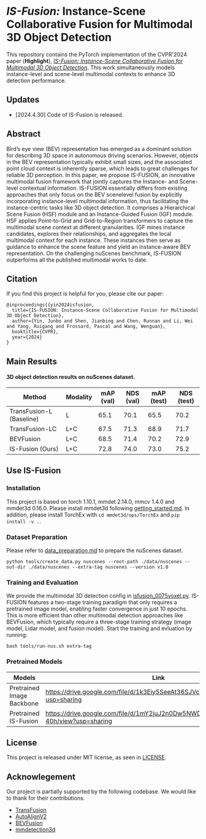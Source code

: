 # _IS-Fusion:_ Instance-Scene Collaborative Fusion for Multimodal 3D Object Detection
This repository contains the PyTorch implementation of the CVPR'2024 paper (**Highlight**), [*IS-Fusion: Instance-Scene Collaborative Fusion for Multimodal 3D Object Detection*](https://arxiv.org/pdf/2403.15241). This work simultaneously models instance-level and scene-level multimodal contexts to enhance 3D detection performance.

## Updates

* [2024.4.30] Code of IS-Fusion is released. 



## Abstract
Bird’s eye view (BEV) representation has emerged as a dominant solution 
for describing 3D space in autonomous
driving scenarios. However, objects in the BEV representation typically exhibit small sizes, and the associated point cloud context is inherently sparse, which leads to great challenges for reliable 3D perception. In this paper,
we propose IS-FUSION, an innovative multimodal fusion framework that jointly captures the Instance- and Scene-level contextual information. IS-FUSION essentially differs
from existing approaches that only focus on the BEV scenelevel fusion by explicitly incorporating instance-level multimodal information, thus facilitating the instance-centric
tasks like 3D object detection. It comprises a Hierarchical
Scene Fusion (HSF) module and an Instance-Guided Fusion (IGF) module. HSF applies Point-to-Grid and Grid-to-Region transformers to capture the multimodal scene context at different granularities. IGF mines instance candidates, explores their relationships, and aggregates the local
multimodal context for each instance. These instances then
serve as guidance to enhance the scene feature and yield
an instance-aware BEV representation. On the challenging nuScenes benchmark, IS-FUSION outperforms all the
published multimodal works to date.

## Citation
If you find this project is helpful for you, please cite our paper:


    @inproceedings{{yin2024isfusion,
      title={IS-FUSION: Instance-Scene Collaborative Fusion for Multimodal 3D Object Detection},
      author={Yin, Junbo and Shen, Jianbing and Chen, Runnan and Li, Wei and Yang, Ruigang and Frossard, Pascal and Wang, Wenguan},
      booktitle={CVPR},
      year={2024}
    }
    
## Main Results

#### 3D object detection results on nuScenes dataset.



| Method                   | Modality | mAP (val) | NDS (val) | mAP (test) | NDS (test) |
|--------------------------|----------|-----------|-----------|------------|------------|
| TransFusion-L (Baseline) | L        | 65.1      | 70.1      | 65.5       | 70.2       |  
| TransFusion-LC           | L+C      | 67.5      | 71.3      | 68.9       | 71.7       |
| BEVFusion                | L+C      | 68.5      | 71.4      | 70.2       | 72.9       |
| IS-Fusion (Ours)         | L+C      | 72.8      | 74.0      | 73.0       | 75.2       |


## Use IS-Fusion

### Installation

This project is based on torch 1.10.1, mmdet 2.14.0, mmcv 1.4.0 and mmdet3d 0.16.0. Please install mmdet3d following [getting_started.md](docs/getting_started.md). 
In addition, please install TorchEx with `cd mmdet3d/ops/TorchEx` and `pip install -v .`.

### Dataset Preparation
Please refer to [data_preparation.md](docs/data_preparation.md) to prepare the nuScenes dataset.
```
python tools/create_data.py nuscenes --root-path ./data/nuscenes --out-dir ./data/nuscenes --extra-tag nuscenes --version v1.0
```

### Training and Evaluation
We provide the multimodal 3D detection config in [isfusion_0075voxel.py](configs/isfusion/isfusion_0075voxel.py). IS-FUSION features a two-stage training paradigm that only requires a pretrained image model, enabling faster convergence in just 10 epochs. This is more efficient than other multimodal detection approaches like BEVFusion, which typically require a three-stage training strategy (image model, Lidar model, and fusion model). Start the training and evluation by running:
```
bash tools/run-nus.sh extra-tag
```

### Pretrained Models

| Models                    | Link | 
|---------------------------|-----|
| Pretrained Image Backbone | https://drive.google.com/file/d/1k3Eiy5SeeAt36SJVcVwpEUBtal8Uiz9P/view?usp=sharing     |
| Pretrained IS-Fusion      | https://drive.google.com/file/d/1mY2juJ2n0Dw5NWDSraZXrdU1RwkE-40h/view?usp=sharing |


## License

This project is released under MIT license, as seen in [LICENSE](LICENSE).




## Acknowlegement
Our project is partially supported by the following codebase. We would like to thank for their contributions.

* [TransFusion](https://github.com/XuyangBai/TransFusion)
* [AutoAlignV2](https://github.com/zehuichen123/AutoAlignV2)
* [BEVFusion](https://github.com/mit-han-lab/bevfusion)
* [mmdetection3d](https://github.com/open-mmlab/mmdetection3d)
